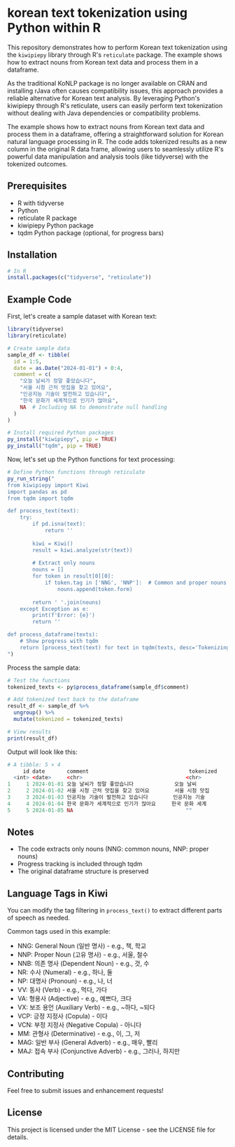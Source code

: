 # korean text tokenization using Python within R
This repository demonstrates how to perform Korean text tokenization using the `kiwipiepy` library through R's `reticulate` package. 
The example shows how to extract nouns from Korean text data and process them in a dataframe. 

As the traditional KoNLP package is no longer available on CRAN and installing rJava often causes compatibility issues, this approach provides a reliable alternative for Korean text analysis. By leveraging Python's kiwipiepy through R's reticulate, users can easily perform text tokenization without dealing with Java dependencies or compatibility problems.

The example shows how to extract nouns from Korean text data and process them in a dataframe, offering a straightforward solution for Korean natural language processing in R. The code adds tokenized results as a new column in the original R data frame, allowing users to seamlessly utilize R's powerful data manipulation and analysis tools (like tidyverse) with the tokenized outcomes.


## Prerequisites

- R with tidyverse
- Python
- reticulate R package
- kiwipiepy Python package
- tqdm Python package (optional, for progress bars)

## Installation

```r
# In R
install.packages(c("tidyverse", "reticulate"))
```

## Example Code

First, let's create a sample dataset with Korean text:

```r
library(tidyverse)
library(reticulate)

# Create sample data
sample_df <- tibble(
  id = 1:5,
  date = as.Date("2024-01-01") + 0:4,
  comment = c(
    "오늘 날씨가 정말 좋았습니다",
    "서울 시청 근처 맛집을 찾고 있어요",
    "인공지능 기술이 발전하고 있습니다",
    "한국 문화가 세계적으로 인기가 많아요",
    NA  # Including NA to demonstrate null handling
  )
)

# Install required Python packages
py_install("kiwipiepy", pip = TRUE)
py_install("tqdm", pip = TRUE)
```

Now, let's set up the Python functions for text processing:

```r
# Define Python functions through reticulate
py_run_string("
from kiwipiepy import Kiwi
import pandas as pd
from tqdm import tqdm

def process_text(text):
    try:
        if pd.isna(text):
            return ''
            
        kiwi = Kiwi()
        result = kiwi.analyze(str(text))
        
        # Extract only nouns
        nouns = []
        for token in result[0][0]:
            if token.tag in ['NNG', 'NNP']:  # Common and proper nouns
                nouns.append(token.form)
                
        return ' '.join(nouns)
    except Exception as e:
        print(f'Error: {e}')
        return ''

def process_dataframe(texts):
    # Show progress with tqdm
    return [process_text(text) for text in tqdm(texts, desc='Tokenizing')]
")
```

Process the sample data:

```r
# Test the functions
tokenized_texts <- py$process_dataframe(sample_df$comment)

# Add tokenized text back to the dataframe
result_df <- sample_df %>%
  ungroup() %>%
  mutate(tokenized = tokenized_texts)

# View results
print(result_df)
```

Output will look like this:

```r
# A tibble: 5 × 4
     id date       comment                                tokenized
  <int> <date>     <chr>                                 <chr>    
1     1 2024-01-01 오늘 날씨가 정말 좋았습니다             오늘 날씨
2     2 2024-01-02 서울 시청 근처 맛집을 찾고 있어요        서울 시청 맛집
3     3 2024-01-03 인공지능 기술이 발전하고 있습니다        인공지능 기술
4     4 2024-01-04 한국 문화가 세계적으로 인기가 많아요     한국 문화 세계
5     5 2024-01-05 NA                                    ""       
```

## Notes

- The code extracts only nouns (NNG: common nouns, NNP: proper nouns)
- Progress tracking is included through tqdm
- The original dataframe structure is preserved

## Language Tags in Kiwi
You can modify the tag filtering in `process_text()` to extract different parts of speech as needed.

Common tags used in this example:
- NNG: General Noun (일반 명사)  - e.g., 책, 학교
- NNP: Proper Noun (고유 명사)  - e.g., 서울, 철수
- NNB: 의존 명사 (Dependent Noun) - e.g., 것, 수
- NR: 수사 (Numeral) - e.g., 하나, 둘
- NP: 대명사 (Pronoun) - e.g., 나, 너
- VV: 동사 (Verb) - e.g., 먹다, 가다
- VA: 형용사 (Adjective) - e.g., 예쁘다, 크다
- VX: 보조 용언 (Auxiliary Verb) - e.g., ~하다, ~되다
- VCP: 긍정 지정사 (Copula) - 이다
- VCN: 부정 지정사 (Negative Copula) - 아니다
- MM: 관형사 (Determinative) - e.g., 이, 그, 저
- MAG: 일반 부사 (General Adverb) - e.g., 매우, 빨리
- MAJ: 접속 부사 (Conjunctive Adverb) - e.g., 그러나, 하지만


## Contributing
Feel free to submit issues and enhancement requests!

## License
This project is licensed under the MIT License - see the LICENSE file for details.
